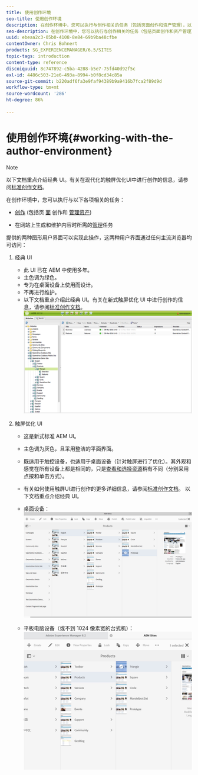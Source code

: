 ```yaml
---
title: 使用创作环境
seo-title: 使用创作环境
description: 在创作环境中，您可以执行与创作相关的任务（包括页面创作和资产管理），以及在网站上生成和维护内容时所需的管理任务。
seo-description: 在创作环境中，您可以执行与创作相关的任务（包括页面创作和资产管理），以及在网站上生成和维护内容时所需的管理任务。
uuid: ebeaa2c3-05b0-4108-8e84-69b9ba48cfbe
contentOwner: Chris Bohnert
products: SG_EXPERIENCEMANAGER/6.5/SITES
topic-tags: introduction
content-type: reference
discoiquuid: 8c747892-c5ba-4288-b5e7-75fd40d92f5c
exl-id: 4486c503-21e6-493a-8994-b0f8cd34c85a
source-git-commit: b220adf6fa3e9faf94389b9a9416b7fca2f89d9d
workflow-type: tm+mt
source-wordcount: '286'
ht-degree: 86%

---
```


# 使用创作环境{#working-with-the-author-environment}

>[!NOTE]
>
>以下文档重点介绍经典 UI。有关在现代化的触屏优化UI中进行创作的信息，请参阅[标准创作文档](/help/assets/assets.md)。

在创作环境中，您可以执行与以下各项相关的任务：

* [创作](/help/sites-authoring/author.md) (包括页 [面](/help/sites-authoring/qg-page-authoring.md) 创作和 [管理资产](/help/assets/assets.md))

* 在网站上生成和维护内容时所需的[管理](/help/sites-administering/administer-best-practices.md)任务

提供的两种图形用户界面可以实现此操作，这两种用户界面通过任何主流浏览器均可访问：

1. 经典 UI

   * 此 UI 已在 AEM 中使用多年。
   * 主色调为绿色。
   * 专为在桌面设备上使用而设计。
   * 不再进行维护。
   * 以下文档重点介绍此经典 UI。有关在新式触屏优化 UI 中进行创作的信息，请参阅[标准创作文档](/help/sites-authoring/author.md)。
   ![chlimage_1-149](assets/chlimage_1-149.png)

1. 触屏优化 UI

   * 这是新式标准 AEM UI。
   * 主色调为灰色，且采用整洁的平面界面。
   * 既适用于触控设备，也适用于桌面设备（针对触屏进行了优化）。其外观和感觉在所有设备上都是相同的，只是[查看和选择资源](/help/sites-authoring/basic-handling.md)稍有不同（分别采用点按和单击方式）。
   * 有关如何使用触屏UI进行创作的更多详细信息，请参阅[标准创作文档](/help/sites-authoring/author.md)。 以下文档重点介绍经典 UI。

   * 桌面设备：
   ![chlimage_1-150](assets/chlimage_1-150.png)

   * 平板电脑设备（或不到 1024 像素宽的台式机）：
   ![chlimage_1-7](assets/chlimage_1-7.jpeg)
